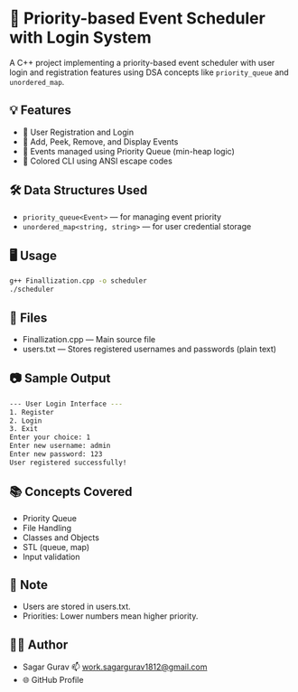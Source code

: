 # 🎯 Priority-based Event Scheduler with Login System

A C++ project implementing a priority-based event scheduler with user login and registration features using DSA concepts like `priority_queue` and `unordered_map`.

## 💡 Features
- 🔐 User Registration and Login
- 📅 Add, Peek, Remove, and Display Events
- 🧠 Events managed using Priority Queue (min-heap logic)
- 🎨 Colored CLI using ANSI escape codes

## 🛠 Data Structures Used
- `priority_queue<Event>` — for managing event priority
- `unordered_map<string, string>` — for user credential storage

## 🖥️ Usage
```bash
g++ Finallization.cpp -o scheduler
./scheduler
```

## 📁 Files
- Finallization.cpp — Main source file
- users.txt — Stores registered usernames and passwords (plain text)

## 📷 Sample Output

```bash
--- User Login Interface ---
1. Register
2. Login
3. Exit
Enter your choice: 1
Enter new username: admin
Enter new password: 123
User registered successfully!

```

## 📚 Concepts Covered
- Priority Queue
- File Handling
- Classes and Objects
- STL (queue, map)
- Input validation

## 📌 Note
- Users are stored in users.txt.
- Priorities: Lower numbers mean higher priority.

## 🙋‍♂️ Author
- Sagar Gurav
 📫 work.sagargurav1812@gmail.com
- 🌐 GitHub Profile

